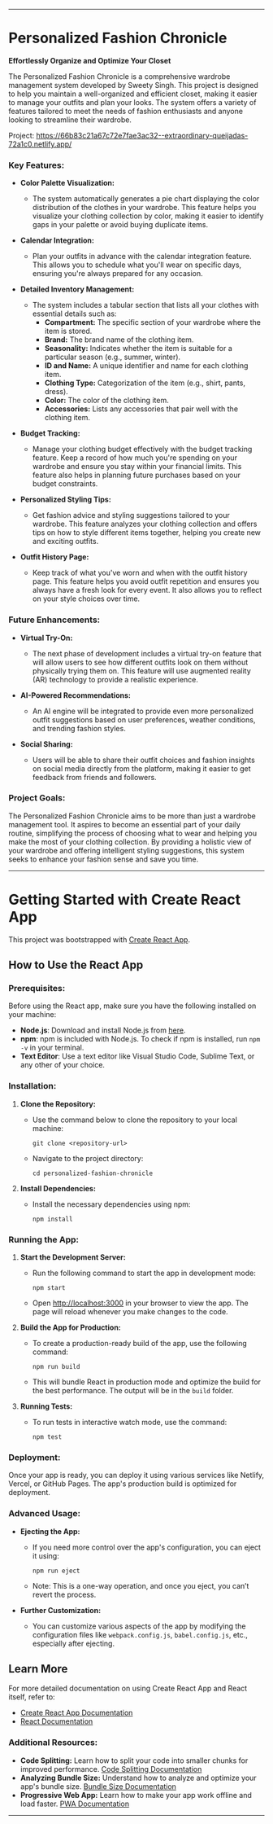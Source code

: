 
---

# Personalized Fashion Chronicle

**Effortlessly Organize and Optimize Your Closet**

The Personalized Fashion Chronicle is a comprehensive wardrobe management system developed by Sweety Singh. This project is designed to help you maintain a well-organized and efficient closet, making it easier to manage your outfits and plan your looks. The system offers a variety of features tailored to meet the needs of fashion enthusiasts and anyone looking to streamline their wardrobe.

Project: https://66b83c21a67c72e7fae3ac32--extraordinary-queijadas-72a1c0.netlify.app/

### Key Features:

- **Color Palette Visualization:**
  - The system automatically generates a pie chart displaying the color distribution of the clothes in your wardrobe. This feature helps you visualize your clothing collection by color, making it easier to identify gaps in your palette or avoid buying duplicate items.
  
- **Calendar Integration:**
  - Plan your outfits in advance with the calendar integration feature. This allows you to schedule what you'll wear on specific days, ensuring you're always prepared for any occasion.
  
- **Detailed Inventory Management:**
  - The system includes a tabular section that lists all your clothes with essential details such as:
    - **Compartment:** The specific section of your wardrobe where the item is stored.
    - **Brand:** The brand name of the clothing item.
    - **Seasonality:** Indicates whether the item is suitable for a particular season (e.g., summer, winter).
    - **ID and Name:** A unique identifier and name for each clothing item.
    - **Clothing Type:** Categorization of the item (e.g., shirt, pants, dress).
    - **Color:** The color of the clothing item.
    - **Accessories:** Lists any accessories that pair well with the clothing item.

- **Budget Tracking:**
  - Manage your clothing budget effectively with the budget tracking feature. Keep a record of how much you're spending on your wardrobe and ensure you stay within your financial limits. This feature also helps in planning future purchases based on your budget constraints.
  
- **Personalized Styling Tips:**
  - Get fashion advice and styling suggestions tailored to your wardrobe. This feature analyzes your clothing collection and offers tips on how to style different items together, helping you create new and exciting outfits.
  
- **Outfit History Page:**
  - Keep track of what you've worn and when with the outfit history page. This feature helps you avoid outfit repetition and ensures you always have a fresh look for every event. It also allows you to reflect on your style choices over time.

### Future Enhancements:

- **Virtual Try-On:**
  - The next phase of development includes a virtual try-on feature that will allow users to see how different outfits look on them without physically trying them on. This feature will use augmented reality (AR) technology to provide a realistic experience.
  
- **AI-Powered Recommendations:**
  - An AI engine will be integrated to provide even more personalized outfit suggestions based on user preferences, weather conditions, and trending fashion styles.
  
- **Social Sharing:**
  - Users will be able to share their outfit choices and fashion insights on social media directly from the platform, making it easier to get feedback from friends and followers.

### Project Goals:

The Personalized Fashion Chronicle aims to be more than just a wardrobe management tool. It aspires to become an essential part of your daily routine, simplifying the process of choosing what to wear and helping you make the most of your clothing collection. By providing a holistic view of your wardrobe and offering intelligent styling suggestions, this system seeks to enhance your fashion sense and save you time.

---

# Getting Started with Create React App

This project was bootstrapped with [Create React App](https://github.com/facebook/create-react-app).

## How to Use the React App

### Prerequisites:

Before using the React app, make sure you have the following installed on your machine:

- **Node.js**: Download and install Node.js from [here](https://nodejs.org/).
- **npm**: npm is included with Node.js. To check if npm is installed, run `npm -v` in your terminal.
- **Text Editor**: Use a text editor like Visual Studio Code, Sublime Text, or any other of your choice.

### Installation:

1. **Clone the Repository:**
   - Use the command below to clone the repository to your local machine:
     ```
     git clone <repository-url>
     ```
   - Navigate to the project directory:
     ```
     cd personalized-fashion-chronicle
     ```

2. **Install Dependencies:**
   - Install the necessary dependencies using npm:
     ```
     npm install
     ```

### Running the App:

1. **Start the Development Server:**
   - Run the following command to start the app in development mode:
     ```
     npm start
     ```
   - Open [http://localhost:3000](http://localhost:3000) in your browser to view the app. The page will reload whenever you make changes to the code.

2. **Build the App for Production:**
   - To create a production-ready build of the app, use the following command:
     ```
     npm run build
     ```
   - This will bundle React in production mode and optimize the build for the best performance. The output will be in the `build` folder.

3. **Running Tests:**
   - To run tests in interactive watch mode, use the command:
     ```
     npm test
     ```

### Deployment:

Once your app is ready, you can deploy it using various services like Netlify, Vercel, or GitHub Pages. The app's production build is optimized for deployment.

### Advanced Usage:

- **Ejecting the App:**
  - If you need more control over the app's configuration, you can eject it using:
    ```
    npm run eject
    ```
  - Note: This is a one-way operation, and once you eject, you can’t revert the process.

- **Further Customization:**
  - You can customize various aspects of the app by modifying the configuration files like `webpack.config.js`, `babel.config.js`, etc., especially after ejecting.

## Learn More

For more detailed documentation on using Create React App and React itself, refer to:

- [Create React App Documentation](https://facebook.github.io/create-react-app/docs/getting-started)
- [React Documentation](https://reactjs.org/)

### Additional Resources:

- **Code Splitting:** Learn how to split your code into smaller chunks for improved performance. [Code Splitting Documentation](https://facebook.github.io/create-react-app/docs/code-splitting)
- **Analyzing Bundle Size:** Understand how to analyze and optimize your app's bundle size. [Bundle Size Documentation](https://facebook.github.io/create-react-app/docs/analyzing-the-bundle-size)
- **Progressive Web App:** Learn how to make your app work offline and load faster. [PWA Documentation](https://facebook.github.io/create-react-app/docs/making-a-progressive-web-app)

---
